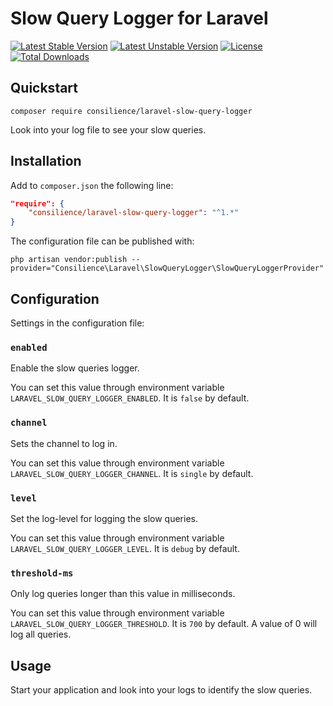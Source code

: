 # Slow Query Logger for Laravel

[![Latest Stable Version](https://poser.pugx.org/consilience/laravel-slow-query-logger/v/stable.svg)](https://packagist.org/packages/consilience/laravel-slow-query-logger) [![Latest Unstable Version](https://poser.pugx.org/consilience/laravel-slow-query-logger/v/unstable.svg)](https://packagist.org/packages/consilience/laravel-slow-query-logger) [![License](https://poser.pugx.org/consilience/laravel-slow-query-logger/license.svg)](https://packagist.org/packages/consilience/laravel-slow-query-logger) [![Total Downloads](https://poser.pugx.org/consilience/laravel-slow-query-logger/downloads.svg)](https://packagist.org/packages/consilience/laravel-slow-query-logger)

## Quickstart

```
composer require consilience/laravel-slow-query-logger
```

Look into your log file to see your slow queries.

## Installation

Add to `composer.json` the following line:

```json
"require": {
    "consilience/laravel-slow-query-logger": "^1.*"
}
```    

The configuration file can be published with:

    php artisan vendor:publish --provider="Consilience\Laravel\SlowQueryLogger\SlowQueryLoggerProvider"

## Configuration

Settings in the configuration file:

### `enabled`

Enable the slow queries logger.

You can set this value through environment variable `LARAVEL_SLOW_QUERY_LOGGER_ENABLED`. It is `false` by default.

### `channel`

Sets the channel to log in.

You can set this value through environment variable `LARAVEL_SLOW_QUERY_LOGGER_CHANNEL`. It is `single` by default.

### `level`

Set the log-level for logging the slow queries.

You can set this value through environment variable `LARAVEL_SLOW_QUERY_LOGGER_LEVEL`. It is `debug` by default.

### `threshold-ms`

Only log queries longer than this value in milliseconds.

You can set this value through environment variable `LARAVEL_SLOW_QUERY_LOGGER_THRESHOLD`. It is `700` by default.
A value of 0 will log all queries.

## Usage

Start your application and look into your logs to identify the slow queries.
